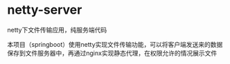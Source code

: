 # netty-server

netty下文件传输应用，纯服务端代码

本项目（springboot）使用netty实现文件传输功能，可以将客户端发送来的数据保存到文件服务器中，再通过nginx实现静态代理，在权限允许的情况展示文件
